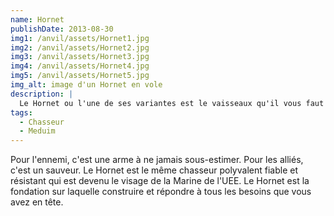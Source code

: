 ```yaml
---
name: Hornet
publishDate: 2013-08-30
img1: /anvil/assets/Hornet1.jpg
img2: /anvil/assets/Hornet2.jpg
img3: /anvil/assets/Hornet3.jpg
img4: /anvil/assets/Hornet4.jpg
img5: /anvil/assets/Hornet5.jpg
img_alt: image d'un Hornet en vole
description: |
  Le Hornet ou l'une de ses variantes est le vaisseaux qu'il vous faut
tags:
  - Chasseur
  - Meduim
---
```


Pour l'ennemi, c'est une arme à ne jamais sous-estimer. Pour les alliés, c'est un sauveur. Le Hornet est le même chasseur polyvalent fiable et résistant qui est devenu le visage de la Marine de l'UEE. Le Hornet est la fondation sur laquelle construire et répondre à tous les besoins que vous avez en tête.